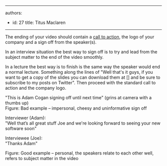 

---
authors:
  - id: 27
    title: Titus Maclaren
---




<span class='intro'> <p>​The ending of your video should contain a <a href="/Pages/Adding-a-call-to-action.aspx">call to action</a>, the logo of your company and a sign off from the speaker(s).</p> </span>

<p>In an interview situation the best way to sign off is to try and lead from the subject matter to the end of the video smoothly.</p><p>In a lecture the best way is to finish is the same way the speaker would end a normal lecture. Something along the lines of &quot;Well that's it guys, if you want to get a copy of the slides you can download them at [] and be sure to subscribe to my posts on Twitter&quot;. Then proceed with the standard call to action and the company logo.</p><div class="ssw-rteStyle-GreyBox">&quot;This is Adam Cogan signing off until next time&quot; (grins at camera with a thumbs up)</div>
<span class="ssw-rteStyle-FigureBad">Figure&#58; Bad example – impersonal, cheesy and uninformative sign off</span>
<div class="ssw-rteStyle-GreyBox"><p>Interviewer (Adam)&#58; 
      <br>&quot;Well that’s all great stuff Joe and we're looking forward to seeing your new software soon&quot; 
      <br></p><p>Interviewee (Joe)&#58; 
      <br>&quot;Thanks Adam&quot;​​<br></p></div>
<span class="ssw-rteStyle-FigureGood">Figure&#58; Good example – personal, the speakers relate to each other well, refers to subject matter in the video​</span>





